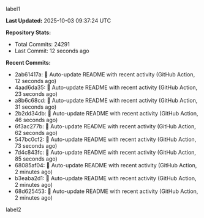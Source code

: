 
label1 
<!-- ACTIVITY_START -->
**Last Updated:** 2025-10-03 09:37:24 UTC

**Repository Stats:**
- Total Commits: 24291
- Last Commit: 12 seconds ago

**Recent Commits:**
- 2ab61417a: 🤖 Auto-update README with recent activity (GitHub Action, 12 seconds ago)
- 4aad6da35: 🤖 Auto-update README with recent activity (GitHub Action, 23 seconds ago)
- a8b6c68cd: 🤖 Auto-update README with recent activity (GitHub Action, 31 seconds ago)
- 2b2dd34db: 🤖 Auto-update README with recent activity (GitHub Action, 46 seconds ago)
- 6f3ac277b: 🤖 Auto-update README with recent activity (GitHub Action, 62 seconds ago)
- 547bc0cf2: 🤖 Auto-update README with recent activity (GitHub Action, 73 seconds ago)
- 7d4c843fc: 🤖 Auto-update README with recent activity (GitHub Action, 85 seconds ago)
- 68085af04: 🤖 Auto-update README with recent activity (GitHub Action, 2 minutes ago)
- b3eaba2d1: 🤖 Auto-update README with recent activity (GitHub Action, 2 minutes ago)
- 68d625453: 🤖 Auto-update README with recent activity (GitHub Action, 2 minutes ago)
<!-- ACTIVITY_END -->

label2
